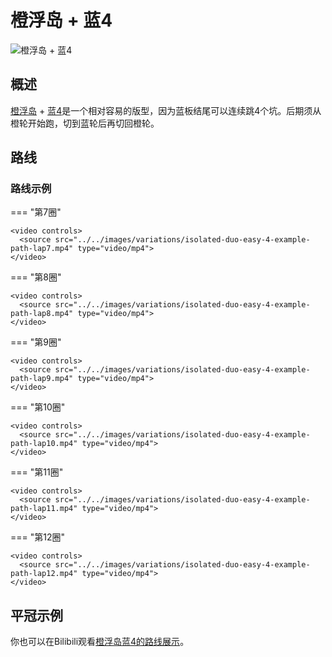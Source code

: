 # 橙浮岛 + 蓝4

![橙浮岛 + 蓝4](../images/variations/isolated-duo-easy-4.jpg)

## 概述

[橙浮岛](../rolls/isolated-duo.zh.md#橙轮) + [蓝4](../rolls/easy-4.zh.md#蓝轮)是一个相对容易的版型，因为蓝板结尾可以连续跳4个坑。后期须从橙轮开始跑，切到蓝轮后再切回橙轮。

## 路线

### 路线示例

=== "第7圈"

    <video controls>
      <source src="../../images/variations/isolated-duo-easy-4-example-path-lap7.mp4" type="video/mp4">
    </video>

=== "第8圈"

    <video controls>
      <source src="../../images/variations/isolated-duo-easy-4-example-path-lap8.mp4" type="video/mp4">
    </video>

=== "第9圈"

    <video controls>
      <source src="../../images/variations/isolated-duo-easy-4-example-path-lap9.mp4" type="video/mp4">
    </video>

=== "第10圈"

    <video controls>
      <source src="../../images/variations/isolated-duo-easy-4-example-path-lap10.mp4" type="video/mp4">
    </video>

=== "第11圈"

    <video controls>
      <source src="../../images/variations/isolated-duo-easy-4-example-path-lap11.mp4" type="video/mp4">
    </video>

=== "第12圈"

    <video controls>
      <source src="../../images/variations/isolated-duo-easy-4-example-path-lap12.mp4" type="video/mp4">
    </video>

## 平冠示例

你也可以在Bilibili观看[橙浮岛蓝4的路线展示](https://www.bilibili.com/video/BV1PB4y1i7fh?p=2)。
